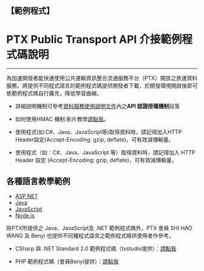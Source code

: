 ## 【範例程式】
# PTX Public Transport API 介接範例程式碼說明

---

為加速開發者能快速使用公共運輸資訊整合流通服務平台（PTX）開放之旅運資料服務，將提供不同程式語言的範例程式碼提供開發者下載，於開發環境開啟後即可依範例程式碼自行擴充，降低學習曲線。


- 詳細說明機制可參考[資料服務使用說明文件](https://gist.github.com/ptxmotc/383118204ecf7192bdf96bc0197bb981)內之**API 認證授權機制**段落

- 如何使用HMAC 機制:影片教學[請點我](https://www.youtube.com/watch?v=m6mjfnvfeZE&feature=youtu.be)。

- 使用程式(如:C#、Java、JavaScript等)取得資料時，請記得加入HTTP Header設定(Accept-Encoding: gzip, deflate)，可有效減傳輸量。

- 使用程式（如：C#、Java、JavaScript 等）取得資料時，請記得加入 HTTP Header 設定 (Accept-Encoding: gzip, deflate)，可有效減傳輸量。

## 各種語言教學範例

- [ASP.NET](/ASP.NET)
- [Java](/Java)
- [JavaScript](/JavaScript)
- [Node.js](/Node.js)


除PTX所提供之 Java、JavaScript及 .NET 範例程式碼外，PTX 會員 SHI HAO WANG 及 Benyi 也提供不同種程式語言之範例程式碼供使用者作參考。

- CSharp 與 .NET Standard 2.0 範例程式碼（txstudio提供）：[請點我](https://github.com/txstudio/ptx-api-authorize-httpclient-sample)

- PHP 範例程式碼（會員Benyi提供）：[請點我](https://gist.github.com/banqhsia/e157a68f730785c0727481d57e5325e0)


